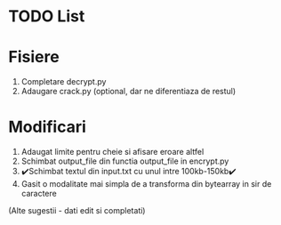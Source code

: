 # TODO List

# Fisiere
1. Completare decrypt.py
2. Adaugare crack.py (optional, dar ne diferentiaza de restul)

# Modificari
1. Adaugat limite pentru cheie si afisare eroare altfel
2. Schimbat output_file din functia output_file in encrypt.py
3. ✔️Schimbat textul din input.txt cu unul intre 100kb-150kb✔️
4. Gasit o modalitate mai simpla de a transforma din bytearray in sir de caractere

(Alte sugestii - dati edit si completati)
